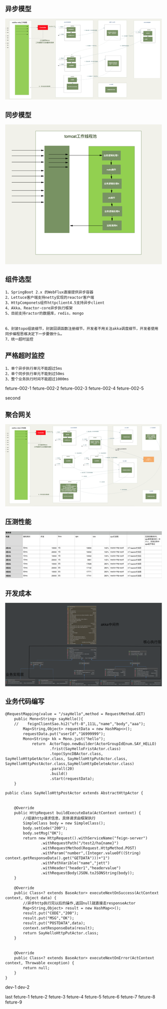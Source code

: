 ## 异步模型
![Architecture](doc/image/architecture.png)

## 同步模型
![Old](doc/image/old.png)


## 组件选型
```
1、SpringBoot 2.x 的WebFlux直接提供异步容器
2、Lettuce客户端支持netty实现的reactor客户端
3、HttpComponets组件httpclient4.5支持异步client
4、Akka、Reactor-core异步执行框架
5、目前支持ractor的数据库，redis，mongo


6、封装topo组装细节，封装回调函数注册细节，开发者不用关注akka调度细节，开发者使用同步编程思维决定下一步要做什么。
7、统一超时监控
```


## 严格超时监控
```
1、单个异步执行单元不能超过5ms
2、单个同步执行单元不能到过50ms
3、整个业务执行时间不能超过1000ms
```
feture-002-1
feture-002-2
feture-002-3
feture-002-4
feture-002-5


second

## 聚合网关
![Gate](doc/image/gate.png)

## 压测性能
![Performance](doc/image/performance.png)

## 开发成本
![Uml](doc/image/Uml.png)

## 业务代码编写
```
@RequestMapping(value = "/sayHello",method = RequestMethod.GET)
    public Mono<String> sayHello(){
    //    feignClientSao.hi2("uft-8",111L,"name","body","aaa");
        Map<String,Object> requestData = new HashMap<>();
        requestData.put("userId","16999999");
        Mono<String> kk = Mono.just("hello");
            return  ActorTopo.newBuilder(ActorGroupIdEnum.SAY_HELLO)
                    .frist(SayHelloFristActor.class)
                    .topo(SyncDBActor.class, SayHelloHttpGetActor.class, SayHelloHttpPutActor.class, SayHelloHttpPostActor.class,SayHelloHttpDeleteActor.class)
                    .parall(20)
                    .build()
                    .start(requestData);
    }
```

```
public class SayHelloHttpPostActor extends AbstractHttpActor {


    @Override
    public HttpRequest buildExecuteData(ActContext context) {
        //组装http请求信息，具体请求由框架执行
        SimpleClass body = new SimpleClass();
        body.setCode("200");
        body.setMsg("OK");
        return new HttpRequest().withServiceName("feign-server")
                .withRequestPath("/test2/ha{name}")
                .withRequestMethod(Request.HttpMethod.POST)
                .withParam("number",(Integer.valueOf((String) context.getResponseData().get("GETDATA")))+"1")
                .withPathVarible("name","jett")
                .withHeader("header1","headervalue")
                .withRequestBody(JSON.toJSONString(body));
    }

    @Override
    public Class<? extends BaseActor> executeNextOnSuccess(ActContext context, Object data) {
        //异步http执行完以后的操作,返回null就直接走responseActor
        Map<String,Object> result = new HashMap<>();
        result.put("CODE","200");
        result.put("MSG","OK");
        result.put("POSTDATA",data);
        context.setResponseData(result);
        return SayHelloHttpPutActor.class;
    }


    @Override
    public Class<? extends BaseActor> executeNextOnError(ActContext context, Throwable exception) {
        return null;
    }
}
```
dev-1
dev-2



last
feture-1
feture-2
feture-3
feture-4
feture-5
feture-6
feture-7
feture-8
feture-9